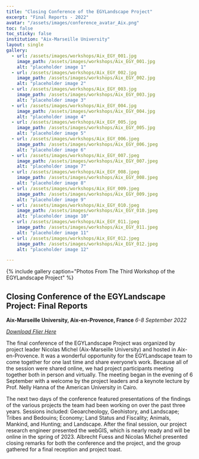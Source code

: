 ```yaml
---
title: "Closing Conference of the EGYLandscape Project"
excerpt: "Final Reports - 2022"
avatar: "/assets/images/conference_avatar_Aix.png"
toc: false
toc_sticky: false
institution: "Aix-Marseille University"
layout: single
gallery:
  - url: /assets/images/workshops/Aix_EGY_001.jpg
    image_path: /assets/images/workshops/Aix_EGY_001.jpg
    alt: "placeholder image 1"
  - url: /assets/images/workshops/Aix_EGY_002.jpg
    image_path: /assets/images/workshops/Aix_EGY_002.jpg
    alt: "placeholder image 2"
  - url: /assets/images/workshops/Aix_EGY_003.jpg
    image_path: /assets/images/workshops/Aix_EGY_003.jpg
    alt: "placeholder image 3"
  - url: /assets/images/workshops/Aix_EGY_004.jpg
    image_path: /assets/images/workshops/Aix_EGY_004.jpg
    alt: "placeholder image 4"
  - url: /assets/images/workshops/Aix_EGY_005.jpg
    image_path: /assets/images/workshops/Aix_EGY_005.jpg
    alt: "placeholder image 5"
  - url: /assets/images/workshops/Aix_EGY_006.jpeg
    image_path: /assets/images/workshops/Aix_EGY_006.jpeg
    alt: "placeholder image 6"
  - url: /assets/images/workshops/Aix_EGY_007.jpeg
    image_path: /assets/images/workshops/Aix_EGY_007.jpeg
    alt: "placeholder image 7"
  - url: /assets/images/workshops/Aix_EGY_008.jpeg
    image_path: /assets/images/workshops/Aix_EGY_008.jpeg
    alt: "placeholder image 8"
  - url: /assets/images/workshops/Aix_EGY_009.jpeg
    image_path: /assets/images/workshops/Aix_EGY_009.jpeg
    alt: "placeholder image 9"
  - url: /assets/images/workshops/Aix_EGY_010.jpeg
    image_path: /assets/images/workshops/Aix_EGY_010.jpeg
    alt: "placeholder image 10"
  - url: /assets/images/workshops/Aix_EGY_011.jpeg
    image_path: /assets/images/workshops/Aix_EGY_011.jpeg
    alt: "placeholder image 11"
  - url: /assets/images/workshops/Aix_EGY_012.jpeg
    image_path: /assets/images/workshops/Aix_EGY_012.jpeg
    alt: "placeholder image 12"

---
```


{% include gallery caption="Photos From The Third Workshop of the EGYLandscape Project" %}

## Closing Conference of the EGYLandscape Project: Final Reports
**Aix-Marseille University, Aix-en-Provence, France**
*6-8 September 2022*

[*Download Flier Here*](https://www.egylandscape.org/workshops/EGYLandscapes_AixProvence2022_Flier.jpg)

The final conference of the EGYLandscape Project was organized by project leader Nicolas Michel (Aix-Marseille University) and hosted in Aix-en-Provence. It was a wonderful opportunity for the EGYLandscape team to come together for one last time and share everyone’s work. Because all of the session were shared online, we had project participants meeting together both in person and virtually. The meeting began in the evening of 6 September with a welcome by the project leaders and a keynote lecture by Prof. Nelly Hanna of the American University in Cairo.

The next two days of the conference featured presentations of the findings of the various projects the team had been working on over the past three years. Sessions included: Geoarcheology, Geohistory, and Landscape; Tribes and Bedouins; Economy; Land Status and Fiscality; Animals, Mankind, and Hunting; and Landscape. After the final session, our project research engineer presented the webGIS, which is nearly ready and will be online in the spring of 2023. Albrecht Fuess and Nicolas Michel presented closing remarks for both the conference and the project, and the group gathered for a final reception and project toast.

